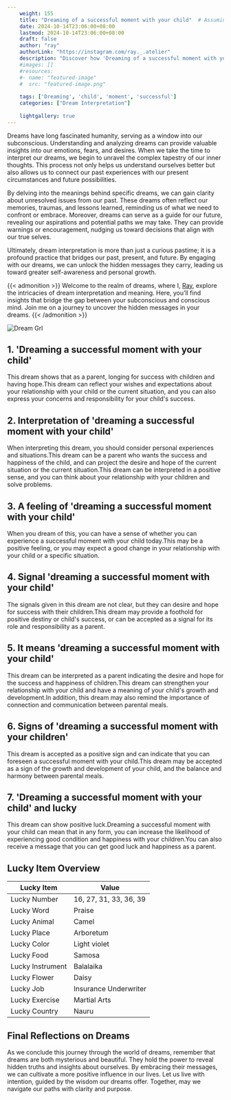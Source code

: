 ```yaml
---
    weight: 155
    title: "Dreaming of a successful moment with your child"  # Assuming 'title' column exists
    date: 2024-10-14T23:06:00+08:00
    lastmod: 2024-10-14T23:06:00+08:00
    draft: false
    author: "ray"
    authorLink: "https://instagram.com/ray._.atelier"
    description: "Discover how 'Dreaming of a successful moment with your child' can interpret your future and uncover its significant meanings in your life."
    #images: []
    #resources:
    #- name: "featured-image"
    #  src: "featured-image.png"
    
    tags: ['Dreaming', 'child', 'moment', 'successful']
    categories: ["Dream Interpretation"]
    
    lightgallery: true
---
```

    
Dreams have long fascinated humanity, serving as a window into our subconscious. Understanding and analyzing dreams can provide valuable insights into our emotions, fears, and desires. When we take the time to interpret our dreams, we begin to unravel the complex tapestry of our inner thoughts. This process not only helps us understand ourselves better but also allows us to connect our past experiences with our present circumstances and future possibilities.

By delving into the meanings behind specific dreams, we can gain clarity about unresolved issues from our past. These dreams often reflect our memories, traumas, and lessons learned, reminding us of what we need to confront or embrace. Moreover, dreams can serve as a guide for our future, revealing our aspirations and potential paths we may take. They can provide warnings or encouragement, nudging us toward decisions that align with our true selves.

Ultimately, dream interpretation is more than just a curious pastime; it is a profound practice that bridges our past, present, and future. By engaging with our dreams, we can unlock the hidden messages they carry, leading us toward greater self-awareness and personal growth.

{{< admonition >}}
Welcome to the realm of dreams, where I, [Ray](https://instagram.com/ray._.atelier), explore the intricacies of dream interpretation and meaning. Here, you’ll find insights that bridge the gap between your subconscious and conscious mind. Join me on a journey to uncover the hidden messages in your dreams.
{{< /admonition >}}

![Dream Grl](https://cdn.pixabay.com/photo/2017/11/02/03/35/gothic-2910057_1280.jpg "Dream Grl")

## 1. 'Dreaming a successful moment with your child'
This dream shows that as a parent, longing for success with children and having hope.This dream can reflect your wishes and expectations about your relationship with your child or the current situation, and you can also express your concerns and responsibility for your child's success.

## 2. Interpretation of 'dreaming a successful moment with your child'
When interpreting this dream, you should consider personal experiences and situations.This dream can be a parent who wants the success and happiness of the child, and can project the desire and hope of the current situation or the current situation.This dream can be interpreted in a positive sense, and you can think about your relationship with your children and solve problems.

## 3. A feeling of 'dreaming a successful moment with your child'
When you dream of this, you can have a sense of whether you can experience a successful moment with your child today.This may be a positive feeling, or you may expect a good change in your relationship with your child or a specific situation.

## 4. Signal 'dreaming a successful moment with your child'
The signals given in this dream are not clear, but they can desire and hope for success with their children.This dream may provide a foothold for positive destiny or child's success, or can be accepted as a signal for its role and responsibility as a parent.

## 5. It means 'dreaming a successful moment with your child'
This dream can be interpreted as a parent indicating the desire and hope for the success and happiness of children.This dream can strengthen your relationship with your child and have a meaning of your child's growth and development.In addition, this dream may also remind the importance of connection and communication between parental meals.

## 6. Signs of 'dreaming a successful moment with your children'
This dream is accepted as a positive sign and can indicate that you can foreseen a successful moment with your child.This dream may be accepted as a sign of the growth and development of your child, and the balance and harmony between parental meals.

## 7. 'Dreaming a successful moment with your child' and lucky
This dream can show positive luck.Dreaming a successful moment with your child can mean that in any form, you can increase the likelihood of experiencing good condition and happiness with your children.You can also receive a message that you can get good luck and happiness as a parent.

## Lucky Item Overview
| Lucky Item          | Value              |
|---------------|--------------------|
| Lucky Number        | 16, 27, 31, 33, 36, 39  |
| Lucky Word          | Praise |
| Lucky Animal        | Camel |
| Lucky Place         | Arboretum     |
| Lucky Color         | Light violet     |
| Lucky Food          | Samosa      |
| Lucky Instrument    | Balalaika |
| Lucky Flower        | Daisy    |
| Lucky Job           | Insurance Underwriter       |
| Lucky Exercise      | Martial Arts  |
| Lucky Country       | Nauru    |


##  Final Reflections on Dreams

As we conclude this journey through the world of dreams, remember that dreams are both mysterious and beautiful. They hold the power to reveal hidden truths and insights about ourselves. By embracing their messages, we can cultivate a more positive influence in our lives. Let us live with intention, guided by the wisdom our dreams offer. Together, may we navigate our paths with clarity and purpose.
